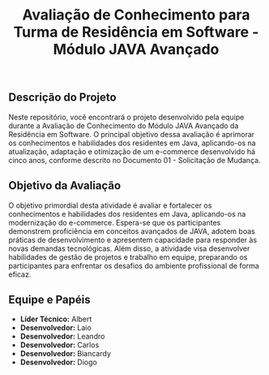 <h1 align="center">Avaliação de Conhecimento para Turma de Residência em Software - Módulo JAVA Avançado</h1>
<br>

## Descrição do Projeto

Neste repositório, você encontrará o projeto desenvolvido pela equipe durante a Avaliação de Conhecimento do Módulo JAVA Avançado da Residência em Software. O principal objetivo dessa avaliação é aprimorar os conhecimentos e habilidades dos residentes em Java, aplicando-os na atualização, adaptação e otimização de um e-commerce desenvolvido há cinco anos, conforme descrito no Documento 01 - Solicitação de Mudança.
<br>

## Objetivo da Avaliação

O objetivo primordial desta atividade é avaliar e fortalecer os conhecimentos e habilidades dos residentes em Java, aplicando-os na modernização do e-commerce. Espera-se que os participantes demonstrem proficiência em conceitos avançados de JAVA, adotem boas práticas de desenvolvimento e apresentem capacidade para responder às novas demandas tecnológicas. Além disso, a atividade visa desenvolver habilidades de gestão de projetos e trabalho em equipe, preparando os participantes para enfrentar os desafios do ambiente profissional de forma eficaz.
<br>

## Equipe e Papéis

- **Líder Técnico:** Albert
- **Desenvolvedor:** Laio
- **Desenvolvedor:** Leandro
- **Desenvolvedor:** Carlos
- **Desenvolvedor:** Biancardy
- **Desenvolvedor:** Diogo

